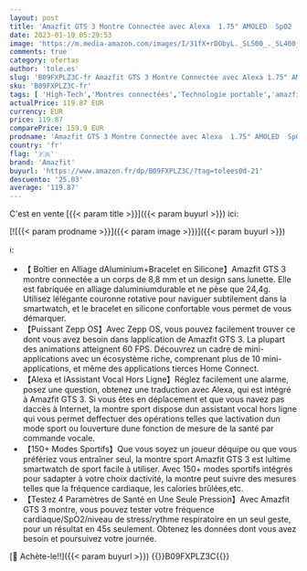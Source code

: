 ```yaml
---
layout: post
title: 'Amazfit GTS 3 Montre Connectée avec Alexa  1.75" AMOLED  SpO2  150+ Modes Sportifs  GPS  5 ATM Etanche Smartwatch Sport  Blanc '
date: 2023-01-19 05:29:53
image: 'https://m.media-amazon.com/images/I/31fX+rDObyL._SL500_._SL400_.jpg'
comments: true
category: ofertas
author: 'tole.es'
slug: 'B09FXPLZ3C-fr Amazfit GTS 3 Montre Connectée avec Alexa 1.75" AMOLED...'
sku: 'B09FXPLZ3C-fr'
tags: [ 'High-Tech','Montres connectées','Technologie portable','amazfit','🇫🇷', ]
actualPrice: 119.87 EUR
currency: EUR
price: 119.87
comparePrice: 159.9 EUR
prodname: 'Amazfit GTS 3 Montre Connectée avec Alexa  1.75" AMOLED  SpO2  150+ Modes Sportifs  GPS  5 ATM Etanche Smartwatch Sport  Blanc '
country: 'fr'
flag: '🇫🇷'
brand: 'Amazfit'
buyurl: 'https://www.amazon.fr/dp/B09FXPLZ3C/?tag=tolees0d-21'
descuento: '25.03'
average: '119.87'
---
```


C'est en vente [{{< param title >}}]({{< param buyurl >}}) ici:

[![{{< param prodname >}}]({{< param image >}})]({{< param buyurl >}})

ℹ️:

- 【 Boîtier en Alliage dAluminium+Bracelet en Silicone】Amazfit GTS 3 montre connectée a un corps de 8,8 mm et un design sans lunette. Elle est fabriquée en alliage daluminiumdurable et ne pèse que 24,4g. Utilisez lélégante couronne rotative pour naviguer subtilement dans la smartwatch, et le bracelet en silicone confortable vous permet de vous démarquer.
- 【Puissant Zepp OS】Avec Zepp OS, vous pouvez facilement trouver ce dont vous avez besoin dans lapplication de Amazfit GTS 3. La plupart des animations atteignent 60 FPS. Découvrez un cadre de mini-applications avec un écosystème riche, comprenant plus de 10 mini-applications, et même des applications tierces Home Connect.
- 【Alexa et lAssistant Vocal Hors Ligne】Réglez facilement une alarme, posez une question, obtenez une traduction avec Alexa, qui est intégré à Amazfit GTS 3. Si vous êtes en déplacement et que vous navez pas daccès à Internet, la montre sport dispose dun assistant vocal hors ligne qui vous permet deffectuer des opérations telles que lactivation dun mode sport ou louverture dune fonction de mesure de la santé par commande vocale.
- 【150+ Modes Sportifs】Que vous soyez un joueur déquipe ou que vous préfériez vous entraîner seul, la montre sport Amazfit GTS 3 est lultime smartwatch de sport facile à utiliser. Avec 150+ modes sportifs intégrés pour sadapter à votre choix dactivité, la montre peut suivre des mesures telles que la fréquence cardiaque, les calories brûlées,etc.
- 【Testez 4 Paramètres de Santé en Une Seule Pression】Avec Amazfit GTS 3 montre, vous pouvez tester votre fréquence cardiaque/SpO2/niveau de stress/rythme respiratoire en un seul geste, pour un résultat en 45s seulement. Obtenez les données dont vous avez besoin et poursuivez votre journée.

[🛒 Achète-le!!]({{< param buyurl >}})
{{<world>}}B09FXPLZ3C{{</world>}}
